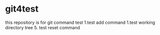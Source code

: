 # git4test
this repository is for git command test
1.test add command
1.test working directory tree
5. test reset command
